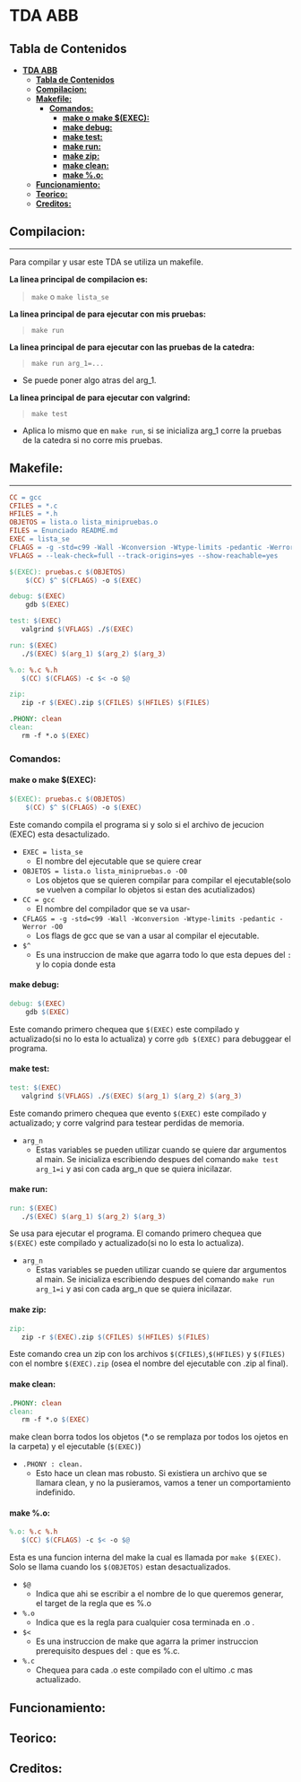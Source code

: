 # **TDA ABB**

## **Tabla de Contenidos**

- [**TDA ABB**](#tda-abb)
  - [**Tabla de Contenidos**](#tabla-de-contenidos)
  - [**Compilacion:**](#compilacion)
  - [**Makefile:**](#makefile)
    - [**Comandos:**](#comandos)
      - [**make o make $(EXEC):**](#make-o-make-exec)
      - [**make debug:**](#make-debug)
      - [**make test:**](#make-test)
      - [**make run:**](#make-run)
      - [**make zip:**](#make-zip)
      - [**make clean:**](#make-clean)
      - [**make %.o:**](#make-o)
  - [**Funcionamiento:**](#funcionamiento)
  - [**Teorico:**](#teorico)
  - [**Creditos:**](#creditos)

## **Compilacion:**

----
Para compilar y usar este TDA se utiliza un makefile.

**La linea principal de compilacion es:**
> `make` o `make lista_se`

**La linea principal de para ejecutar con mis pruebas:**
>`make run`

**La linea principal de para ejecutar con las pruebas de la catedra:**
>`make run arg_1=...`

- Se puede poner algo atras del arg_1.

**La linea principal de para ejecutar con valgrind:**
>`make test`

- Aplica lo mismo que en `make run`, si se inicializa arg_1 corre la pruebas de la catedra si no corre mis pruebas.

## **Makefile:**

----

```makefile
CC = gcc
CFILES = *.c
HFILES = *.h
OBJETOS = lista.o lista_minipruebas.o
FILES = Enunciado README.md
EXEC = lista_se
CFLAGS = -g -std=c99 -Wall -Wconversion -Wtype-limits -pedantic -Werror -O0
VFLAGS = --leak-check=full --track-origins=yes --show-reachable=yes

$(EXEC): pruebas.c $(OBJETOS)
    $(CC) $^ $(CFLAGS) -o $(EXEC)

debug: $(EXEC)
    gdb $(EXEC)

test: $(EXEC)
   valgrind $(VFLAGS) ./$(EXEC)

run: $(EXEC)
   ./$(EXEC) $(arg_1) $(arg_2) $(arg_3)

%.o: %.c %.h
   $(CC) $(CFLAGS) -c $< -o $@

zip:
   zip -r $(EXEC).zip $(CFILES) $(HFILES) $(FILES)

.PHONY: clean
clean:
   rm -f *.o $(EXEC)
```

### **Comandos:**

#### **make o make $(EXEC):**

```makefile
$(EXEC): pruebas.c $(OBJETOS)
    $(CC) $^ $(CFLAGS) -o $(EXEC)
```

 Este comando compila el programa si y solo si el archivo de jecucion (EXEC) esta desactulizado.

- `EXEC = lista_se`
  - El nombre del ejecutable que se quiere crear
- `OBJETOS = lista.o lista_minipruebas.o -O0`
  - Los objetos que se quieren compilar para compilar el ejecutable(solo se vuelven a compilar lo objetos si estan des acutializados)
- `CC = gcc`
  - El nombre del compilador que se va usar-
- `CFLAGS = -g -std=c99 -Wall -Wconversion -Wtype-limits -pedantic -Werror -O0`
  - Los flags de gcc que se van a usar al compilar el ejecutable.
- `$^`
  - Es una instruccion de make que agarra todo lo que esta depues del `:` y lo copia donde esta
  
#### **make debug:**

```makefile
debug: $(EXEC)
    gdb $(EXEC)
```

 Este comando primero chequea que `$(EXEC)` este compilado y actualizado(si no lo esta lo actualiza) y corre `gdb $(EXEC)` para debuggear el programa.

#### **make test:**

```makefile
test: $(EXEC)
   valgrind $(VFLAGS) ./$(EXEC) $(arg_1) $(arg_2) $(arg_3)
```

  Este comando primero chequea que evento `$(EXEC)` este compilado y actualizado; y corre valgrind para testear perdidas de memoria.

- `arg_n`
  - Estas variables se pueden utilizar cuando se quiere dar argumentos al main. Se inicializa escribiendo despues del comando `make test arg_1=i` y asi con cada arg_n que se quiera inicilazar.

#### **make run:**

```makefile
run: $(EXEC)
   ./$(EXEC) $(arg_1) $(arg_2) $(arg_3)
```

 Se usa para ejecutar el programa. El comando primero chequea que `$(EXEC)` este compilado y actualizado(si no lo esta lo actualiza).

- `arg_n`
  - Estas variables se pueden utilizar cuando se quiere dar argumentos al main. Se inicializa escribiendo despues del comando `make run arg_1=i` y asi con cada arg_n que se quiera inicilazar.

#### **make zip:**

```makefile
zip:
   zip -r $(EXEC).zip $(CFILES) $(HFILES) $(FILES)
```

Este comando crea un zip con los archivos `$(CFILES)`,`$(HFILES)` y `$(FILES)` con el nombre `$(EXEC).zip` (osea el nombre del ejecutable con .zip al final).

#### **make clean:**

```makefile
.PHONY: clean
clean:
   rm -f *.o $(EXEC)
```

make clean borra todos los objetos (*.o se remplaza por todos los ojetos en la carpeta) y el ejecutable (`$(EXEC)`)

- `.PHONY : clean.`
  - Esto hace un clean mas robusto. Si existiera un archivo que se llamara clean, y no la pusieramos, vamos a tener un comportamiento indefinido.

#### **make %.o:**

```makefile
%.o: %.c %.h
   $(CC) $(CFLAGS) -c $< -o $@
```

Esta es una funcion interna del make la cual es llamada por `make $(EXEC)`. Solo se llama cuando los `$(OBJETOS)` estan desactualizados.

- `$@`
  - Indica que ahi se escribir a el nombre de lo que queremos generar, el target de la regla que es %.o
- `%.o`
  - Indica que es la regla para cualquier cosa terminada en .o .
- `$<`
  - Es una instruccion de make que agarra la primer instruccion prerequisito despues del `:` que es %.c.
- `%.c`
  - Chequea para cada .o este compilado con el ultimo .c mas actualizado.

## **Funcionamiento:**

## **Teorico:**

## **Creditos:**
